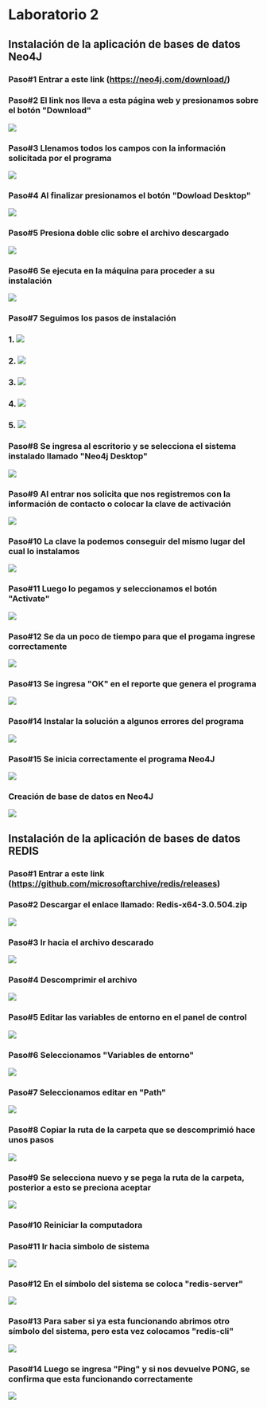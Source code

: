 # Laboratorio 2 

## Instalación de la aplicación de bases de datos Neo4J

### Paso#1 Entrar a este link (https://neo4j.com/download/) 

### Paso#2 El link nos lleva a esta página web y presionamos sobre el botón "Download"
![](https://github.com/AstridYazz/Lab-2/blob/main/Paso2.jpg)

### Paso#3 Llenamos todos los campos con la información solicitada por el programa
![](https://github.com/AstridYazz/Lab-2/blob/main/Paso3.jpg)

### Paso#4 Al finalizar presionamos el botón "Dowload Desktop" 
![](https://github.com/AstridYazz/Lab-2/blob/main/Paso4.jpg) 

### Paso#5 Presiona doble clic sobre el archivo descargado 
![](https://github.com/AstridYazz/Lab-2/blob/main/Paso5.jpg) 

### Paso#6 Se ejecuta en la máquina para proceder a su instalación 
![](https://github.com/AstridYazz/Lab-2/blob/main/Paso6.jpg)

### Paso#7 Seguimos los pasos de instalación 
### 1. ![](https://github.com/AstridYazz/Lab-2/blob/main/Paso7.jpg) 
### 2. ![](https://github.com/AstridYazz/Lab-2/blob/main/Paso7%20(2).jpg)
### 3. ![](https://github.com/AstridYazz/Lab-2/blob/main/Paso%207(3).jpg) 
### 4. ![](https://github.com/AstridYazz/Lab-2/blob/main/Paso7%20(4).jpg)
### 5. ![](https://github.com/AstridYazz/Lab-2/blob/main/Paso7%20(5).jpg)

### Paso#8 Se ingresa al escritorio y se selecciona el sistema instalado llamado "Neo4j Desktop"
![](https://github.com/AstridYazz/Lab-2/blob/main/Paso8.jpg)

### Paso#9 Al entrar nos solicita que nos registremos con la información de contacto o colocar la clave de activación
![](https://github.com/AstridYazz/Lab-2/blob/main/Paso9.jpg)

### Paso#10 La clave la podemos conseguir del mismo lugar del cual lo instalamos
![](https://github.com/AstridYazz/Lab-2/blob/main/Paso10.jpg) 

### Paso#11 Luego lo pegamos y seleccionamos el botón "Activate"
![](https://github.com/AstridYazz/Lab-2/blob/main/Paso11.jpg)

### Paso#12 Se da un poco de tiempo para que el progama ingrese correctamente
![](https://github.com/AstridYazz/Lab-2/blob/main/Paso12.jpg)

### Paso#13 Se ingresa "OK" en el reporte que genera el programa
![](https://github.com/AstridYazz/Lab-2/blob/main/Paso13.jpg)

### Paso#14 Instalar la solución a algunos errores del programa
![](https://github.com/AstridYazz/Lab-2/blob/main/Paso14.jpg)

### Paso#15 Se inicia correctamente el programa Neo4J
![](https://github.com/AstridYazz/Lab-2/blob/main/Paso15.jpg)

### Creación de base de datos en Neo4J
![](https://github.com/AstridYazz/Lab-2/blob/main/PasoNEO4J.png)

## Instalación de la aplicación de bases de datos REDIS
### Paso#1 Entrar a este link (https://github.com/microsoftarchive/redis/releases) 

### Paso#2 Descargar el enlace llamado: Redis-x64-3.0.504.zip
![](https://github.com/AstridYazz/Lab-2/blob/main/Paso2REDIS.jpg)

### Paso#3 Ir hacia el archivo descarado 
![](https://github.com/AstridYazz/Lab-2/blob/main/Paso3REDIS.jpg)

### Paso#4 Descomprimir el archivo 
![](https://github.com/AstridYazz/Lab-2/blob/main/Paso4REDIS.jpg)

### Paso#5 Editar las variables de entorno en el panel de control
![](https://github.com/AstridYazz/Lab-2/blob/main/Paso5REDIS.jpg)

### Paso#6 Seleccionamos "Variables de entorno"
![](https://github.com/AstridYazz/Lab-2/blob/main/Paso6REDIS.jpg)

### Paso#7 Seleccionamos editar en "Path"
![](https://github.com/AstridYazz/Lab-2/blob/main/Paso7REDIS.jpg)

### Paso#8 Copiar la ruta de la carpeta que se descomprimió hace unos pasos
![](https://github.com/AstridYazz/Lab-2/blob/main/Paso8REDIS.jpg) 

### Paso#9 Se selecciona nuevo y se pega la ruta de la carpeta, posterior a esto se preciona aceptar
![](https://github.com/AstridYazz/Lab-2/blob/main/Paso9REDIS.jpg) 

### Paso#10 Reiniciar la computadora

### Paso#11 Ir hacia simbolo de sistema 
![](https://github.com/AstridYazz/Lab-2/blob/main/Paso11REDIS.jpg)

### Paso#12 En el símbolo del sistema se coloca "redis-server"
![](https://github.com/AstridYazz/Lab-2/blob/main/Paso12REDIS.jpg)

### Paso#13 Para saber si ya esta funcionando abrimos otro símbolo del sistema, pero esta vez colocamos "redis-cli"
![](https://github.com/AstridYazz/Lab-2/blob/main/Paso13REDIS.jpg)

### Paso#14 Luego se ingresa "Ping" y si nos devuelve PONG, se confirma que esta funcionando correctamente
![](https://github.com/AstridYazz/Lab-2/blob/main/Paso14REDIS.jpg)


